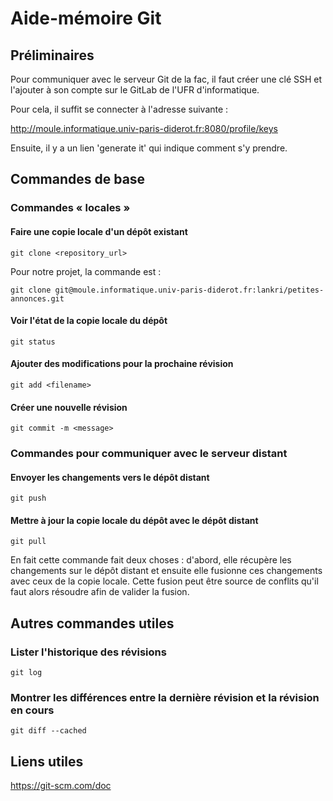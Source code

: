 # Aide-mémoire Git

## Préliminaires

Pour communiquer avec le serveur Git de la fac, il faut créer une clé
SSH et l'ajouter à son compte sur le GitLab de l'UFR d'informatique.

Pour cela, il suffit se connecter à l'adresse suivante :

http://moule.informatique.univ-paris-diderot.fr:8080/profile/keys

Ensuite, il y a un lien 'generate it' qui indique comment s'y prendre.

## Commandes de base

### Commandes « locales »

#### Faire une copie locale d'un dépôt existant

```shell
git clone <repository_url>
```

Pour notre projet, la commande est :

```shell
git clone git@moule.informatique.univ-paris-diderot.fr:lankri/petites-annonces.git
```

#### Voir l'état de la copie locale du dépôt

```shell
git status
```

#### Ajouter des modifications pour la prochaine révision

```shell
git add <filename>
```

#### Créer une nouvelle révision

```shell
git commit -m <message>
```

### Commandes pour communiquer avec le serveur distant

#### Envoyer les changements vers le dépôt distant

```shell
git push
```

#### Mettre à jour la copie locale du dépôt avec le dépôt distant

```shell
git pull
```

En fait cette commande fait deux choses : d'abord, elle récupère les
changements sur le dépôt distant et ensuite elle fusionne ces
changements avec ceux de la copie locale.  Cette fusion peut être source
de conflits qu'il faut alors résoudre afin de valider la fusion.

## Autres commandes utiles

### Lister l'historique des révisions

```shell
git log
```

### Montrer les différences entre la dernière révision et la révision en cours

```shell
git diff --cached
```

## Liens utiles

https://git-scm.com/doc
